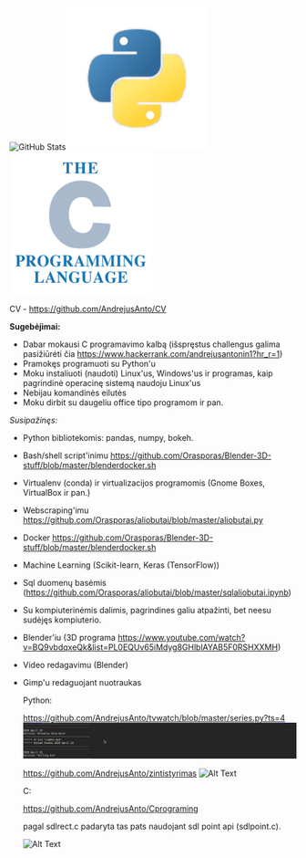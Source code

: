 <img src="https://github-readme-stats.vercel.app/api?username=AndrejusAnto&amp;show_icons=true" alt="GitHub Stats"><img src="https://raw.githubusercontent.com/github/explore/80688e429a7d4ef2fca1e82350fe8e3517d3494d/topics/python/python.png" width="250" height="250" /><img src="https://raw.githubusercontent.com/github/explore/80688e429a7d4ef2fca1e82350fe8e3517d3494d/topics/c/c.png" width="250" height="250" />

CV - https://github.com/AndrejusAnto/CV
  
**Sugebėjimai:**
  * Dabar mokausi C programavimo kalbą (išspręstus challengus galima pasižiūrėti čia https://www.hackerrank.com/andrejusantonin1?hr_r=1)
  * Pramokęs programuoti su Python'u
  * Moku instaliuoti (naudoti) Linux'us, Windows'us ir programas, kaip pagrindinė operacinę sistemą naudoju Linux'us
  * Nebijau komandinės eilutės
  * Moku dirbit su daugeliu office tipo programom ir pan.
  
  *Susipažinęs:*
  * Python bibliotekomis: pandas, numpy, bokeh.
  * Bash/shell script'inimu https://github.com/Orasporas/Blender-3D-stuff/blob/master/blenderdocker.sh
  * Virtualenv (conda) ir virtualizacijos programomis (Gnome Boxes, VirtualBox ir pan.)
  * Webscraping'imu https://github.com/Orasporas/aliobutai/blob/master/aliobutai.py
  * Docker https://github.com/Orasporas/Blender-3D-stuff/blob/master/blenderdocker.sh
  * Machine Learning (Scikit-learn, Keras (TensorFlow))
  * Sql duomenų basėmis (https://github.com/Orasporas/aliobutai/blob/master/sqlaliobutai.ipynb)
  * Su kompiuterinėmis dalimis, pagrindines galiu atpažinti, bet neesu sudėjęs kompiuterio.
  * Blender'iu (3D programa https://www.youtube.com/watch?v=BQ9vbdqxeQk&list=PL0EQUv65iMdyg8GHlblAYAB5F0RSHXXMH)
  * Video redagavimu (Blender)
  * Gimp'u redaguojant nuotraukas
     
     Python:
     
     https://github.com/AndrejusAnto/tvwatch/blob/master/series.py?ts=4
     ![Alt Text](https://github.com/AndrejusAnto/tvwatch/blob/master/demo.gif)
     
     https://github.com/AndrejusAnto/zintistyrimas
     ![Alt Text](https://github.com/AndrejusAnto/zintistyrimas/blob/master/demo.gif)
     
     C:
     
     https://github.com/AndrejusAnto/Cprograming
     
     pagal sdlrect.c padaryta tas pats naudojant sdl point api (sdlpoint.c).
     
     ![Alt Text](https://github.com/AndrejusAnto/Cprograming/blob/master/sdlrectpoint.gif)
      
      
      

<!--
**AndrejusAnto/AndrejusAnto** is a ✨ _special_ ✨ repository because its `README.md` (this file) appears on your GitHub profile.

Here are some ideas to get you started:

- 🔭 I’m currently working on ...
- 🌱 I’m currently learning ...
- 👯 I’m looking to collaborate on ...
- 🤔 I’m looking for help with ...
- 💬 Ask me about ...
- 📫 How to reach me: ...
- 😄 Pronouns: ...
- ⚡ Fun fact: ...
-->
